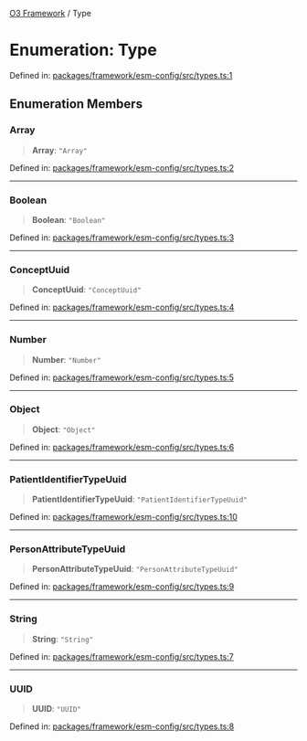[O3 Framework](../API.md) / Type

# Enumeration: Type

Defined in: [packages/framework/esm-config/src/types.ts:1](https://github.com/UjjawalPrabhat/openmrs-esm-core/blob/main/packages/framework/esm-config/src/types.ts#L1)

## Enumeration Members

### Array

> **Array**: `"Array"`

Defined in: [packages/framework/esm-config/src/types.ts:2](https://github.com/UjjawalPrabhat/openmrs-esm-core/blob/main/packages/framework/esm-config/src/types.ts#L2)

***

### Boolean

> **Boolean**: `"Boolean"`

Defined in: [packages/framework/esm-config/src/types.ts:3](https://github.com/UjjawalPrabhat/openmrs-esm-core/blob/main/packages/framework/esm-config/src/types.ts#L3)

***

### ConceptUuid

> **ConceptUuid**: `"ConceptUuid"`

Defined in: [packages/framework/esm-config/src/types.ts:4](https://github.com/UjjawalPrabhat/openmrs-esm-core/blob/main/packages/framework/esm-config/src/types.ts#L4)

***

### Number

> **Number**: `"Number"`

Defined in: [packages/framework/esm-config/src/types.ts:5](https://github.com/UjjawalPrabhat/openmrs-esm-core/blob/main/packages/framework/esm-config/src/types.ts#L5)

***

### Object

> **Object**: `"Object"`

Defined in: [packages/framework/esm-config/src/types.ts:6](https://github.com/UjjawalPrabhat/openmrs-esm-core/blob/main/packages/framework/esm-config/src/types.ts#L6)

***

### PatientIdentifierTypeUuid

> **PatientIdentifierTypeUuid**: `"PatientIdentifierTypeUuid"`

Defined in: [packages/framework/esm-config/src/types.ts:10](https://github.com/UjjawalPrabhat/openmrs-esm-core/blob/main/packages/framework/esm-config/src/types.ts#L10)

***

### PersonAttributeTypeUuid

> **PersonAttributeTypeUuid**: `"PersonAttributeTypeUuid"`

Defined in: [packages/framework/esm-config/src/types.ts:9](https://github.com/UjjawalPrabhat/openmrs-esm-core/blob/main/packages/framework/esm-config/src/types.ts#L9)

***

### String

> **String**: `"String"`

Defined in: [packages/framework/esm-config/src/types.ts:7](https://github.com/UjjawalPrabhat/openmrs-esm-core/blob/main/packages/framework/esm-config/src/types.ts#L7)

***

### UUID

> **UUID**: `"UUID"`

Defined in: [packages/framework/esm-config/src/types.ts:8](https://github.com/UjjawalPrabhat/openmrs-esm-core/blob/main/packages/framework/esm-config/src/types.ts#L8)
